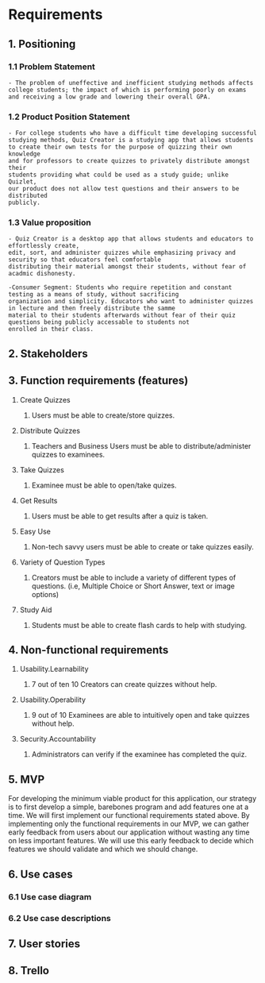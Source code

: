 # Requirements

## 1. Positioning

### 1.1 Problem Statement

	- The problem of uneffective and inefficient studying methods affects
	college students; the impact of which is performing poorly on exams
	and receiving a low grade and lowering their overall GPA.

### 1.2 Product Position Statement

	- For college students who have a difficult time developing successful
	studying methods, Quiz Creator is a studying app that allows students
	to create their own tests for the purpose of quizzing their own knowledge
	and for professors to create quizzes to privately distribute amongst their
	students providing what could be used as a study guide; unlike Quizlet,
	our product does not allow test questions and their answers to be distributed
	publicly.

### 1.3 Value proposition

	- Quiz Creator is a desktop app that allows students and educators to effortlessly create, 
	edit, sort, and administer quizzes while emphasizing privacy and security so that educators feel comfortable 
	distributing their material amongst their students, without fear of acadmic dishonesty.

	-Consumer Segment: Students who require repetition and constant testing as a means of study, without sacrificing
	organization and simplicity. Educators who want to administer quizzes in lecture and then freely distribute the samme
	material to their students afterwards without fear of their quiz questions being publicly accessable to students not 
	enrolled in their class.

## 2. Stakeholders

## 3. Function requirements (features)

1. Create Quizzes
   1. Users must be able to create/store quizzes.

1. Distribute Quizzes
   1. Teachers and Business Users must be able to distribute/administer quizzes to examinees.

1. Take Quizzes
   1. Examinee must be able to open/take quizes.

1. Get Results
   1. Users must be able to get results after a quiz is taken.

1. Easy Use
   1. Non-tech savvy users must be able to create or take quizzes easily.

1. Variety of Question Types
   1. Creators must be able to include a variety of different types of questions. (i.e, Multiple Choice or Short Answer, text or image options)

1. Study Aid
   1. Students must be able to create flash cards to help with studying.



## 4. Non-functional requirements

1. Usability.Learnability
   1. 7 out of ten 10 Creators can create quizzes without help.

1. Usability.Operability
   1. 9 out of 10 Examinees are able to intuitively open and take quizzes without help.

1. Security.Accountability
   1. Administrators can verify if the examinee has completed the quiz.






## 5. MVP

For developing the minimum viable product for this application, our strategy is to first develop a simple, barebones program and add features one at a time. We will first implement our functional requirements stated above. By implementing only the functional requirements in our MVP, we can gather early feedback from users about our application without wasting any time on less important features. We will use this early feedback to decide which features we should validate and which we should change.

## 6. Use cases

### 6.1 Use case diagram

### 6.2 Use case descriptions

## 7. User stories

## 8. Trello

